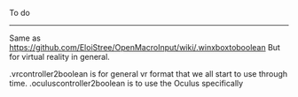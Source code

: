 To do

-------------

Same as  https://github.com/EloiStree/OpenMacroInput/wiki/.winxboxtoboolean 
But for virtual reality in general.

.vrcontroller2boolean is for general vr format that we all start to use through time.
.oculuscontroller2boolean is to use the Oculus specifically